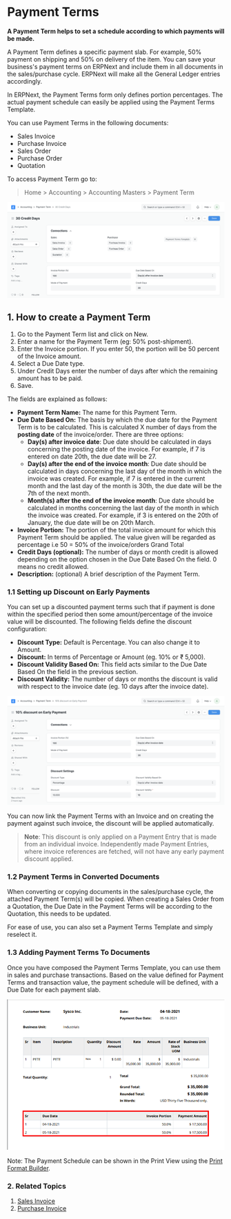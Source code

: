 
# Payment Terms


**A Payment Term helps to set a schedule according to which payments will be made.**


A Payment Term defines a specific payment slab. For example, 50% payment on shipping and 50% on delivery of the item. You can save your business's payment terms on ERPNext and include them in all documents in the sales/purchase cycle. ERPNext will make all the General Ledger entries accordingly.


In ERPNext, the Payment Terms form only defines portion percentages. The actual payment schedule can easily be applied using the Payment Terms Template.


You can use Payment Terms in the following documents:


* Sales Invoice
* Purchase Invoice
* Sales Order
* Purchase Order
* Quotation


To access Payment Term go to:



> 
> Home > Accounting > Accounting Masters > Payment Term
> 
> 
> 


![Payment Terms](/files/payment-terms.png)


## 1. How to create a Payment Term


1. Go to the Payment Term list and click on New.
2. Enter a name for the Payment Term (eg: 50% post-shipment).
3. Enter the Invoice portion. If you enter 50, the portion will be 50 percent of the Invoice amount.
4. Select a Due Date type.
5. Under Credit Days enter the number of days after which the remaining amount has to be paid.
6. Save.


The fields are explained as follows:


* **Payment Term Name:** The name for this Payment Term.
* **Due Date Based On:** The basis by which the due date for the Payment Term is to be calculated. This is calculated X number of days from the **posting date** of the invoice/order. There are three options:
	+ **Day(s) after invoice date**: Due date should be calculated in days concerning the posting date of the invoice. For example, if 7 is entered on date 20th, the due date will be 27.
	+ **Day(s) after the end of the invoice month**: Due date should be calculated in days concerning the last day of the month in which the invoice was created. For example, if 7 is entered in the current month and the last day of the month is 30th, the due date will be the 7th of the next month.
	+ **Month(s) after the end of the invoice month**: Due date should be calculated in months concerning the last day of the month in which the invoice was created. For example, if 3 is entered on the 20th of January, the due date will be on 20th March.
* **Invoice Portion:** The portion of the total invoice amount for which this Payment Term should be applied. The value given will be regarded as percentage i.e 50 = 50% of the invoice/orders Grand Total
* **Credit Days (optional):** The number of days or month credit is allowed depending on the option chosen in the Due Date Based On the field. 0 means no credit allowed.
* **Description:** (optional) A brief description of the Payment Term.


### 1.1 Setting up Discount on Early Payments


You can set up a discounted payment terms such that if payment is done within the specified period then some amount/percentage of the invoice value will be discounted. The following fields define the discount configuration:


* **Discount Type:** Default is Percentage. You can also change it to Amount.
* **Discount:** In terms of Percentage or Amount (eg. 10% or ₹ 5,000).
* **Discount Validity Based On:** This field acts similar to the Due Date Based On the field in the previous section.
* **Discount Validity:** The number of days or months the discount is valid with respect to the invoice date (eg. 10 days after the invoice date).


![Payment Terms with Discount](/files/payment-terms-with-discount.png)


You can now link the Payment Terms with an Invoice and on creating the payment against such invoice, the discount will be applied automatically.



> 
> **Note**: This discount is only applied on a Payment Entry that is made from an individual invoice. Independently made Payment Entries, where invoice references are fetched, will not have any early payment discount applied.
> 
> 
> 


### 1.2 Payment Terms in Converted Documents


When converting or copying documents in the sales/purchase cycle, the attached Payment Term(s) will be copied. When creating a Sales Order from a Quotation, the Due Date in the Payment Terms will be according to the Quotation, this needs to be updated.


For ease of use, you can also set a Payment Terms Template and simply reselect it.


### 1.3 Adding Payment Terms To Documents


Once you have composed the Payment Terms Template, you can use them in sales and purchase transactions. Based on the value defined for Payment Terms and transaction value, the payment schedule will be defined, with a Due Date for each payment slab.


![Payment Schedule](/files/payment-term-in-invoice.png)


Note: The Payment Schedule can be shown in the Print View using the [Print Format Builder](/docs/v13/user/manual/en/setting-up/print/print-format-builder).


### 2. Related Topics


1. [Sales Invoice](/docs/v13/user/manual/en/accounts/sales-invoice)
2. [Purchase Invoice](/docs/v13/user/manual/en/accounts/purchase-invoice)


